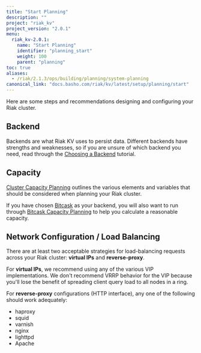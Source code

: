 ```yaml
---
title: "Start Planning"
description: ""
project: "riak_kv"
project_version: "2.0.1"
menu:
  riak_kv-2.0.1:
    name: "Start Planning"
    identifier: "planning_start"
    weight: 100
    parent: "planning"
toc: true
aliases:
  - /riak/2.1.3/ops/building/planning/system-planning
canonical_link: "docs.basho.com/riak/kv/latest/setup/planning/start"
---
```


[plan backend]: /riak/kv/2.0.1/setup/planning/backend
[plan cluster capacity]: /riak/kv/2.0.1/setup/planning/cluster-capacity
[plan backend bitcask]: /riak/kv/2.0.1/setup/planning/backend/bitcask
[plan bitcask capacity]: /riak/kv/2.0.1/setup/planning/bitcask-capacity-calc

Here are some steps and recommendations designing and configuring your
Riak cluster.

## Backend

Backends are what Riak KV uses to persist data. Different backends have
strengths and weaknesses, so if you are unsure of which backend you
need, read through the [Choosing a Backend][plan backend] tutorial.

## Capacity

[Cluster Capacity Planning][plan cluster capacity] outlines the various elements and variables that should be considered when planning your Riak cluster.

If you have chosen [Bitcask][plan backend bitcask] as your backend, you will also want to run through [Bitcask Capacity Planning][plan bitcask capacity] to help you calculate a reasonable capacity.

## Network Configuration / Load Balancing

There are at least two acceptable strategies for load-balancing requests
across your Riak cluster: **virtual IPs** and **reverse-proxy**.

For **virtual IPs**, we recommend using any of the various VIP
implementations. We don't recommend VRRP behavior for the VIP because
you'll lose the benefit of spreading client query load to all nodes in a
ring.

For **reverse-proxy** configurations (HTTP interface), any one of the
following should work adequately:

* haproxy
* squid
* varnish
* nginx
* lighttpd
* Apache

